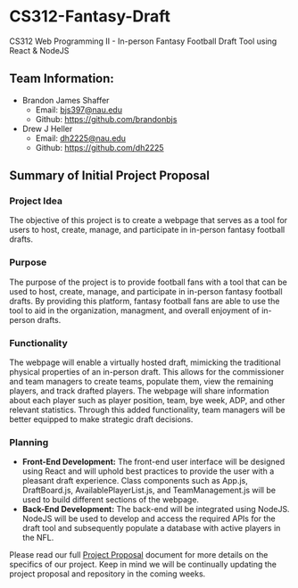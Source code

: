 # CS312-Fantasy-Draft
CS312 Web Programming II - In-person Fantasy Football Draft Tool using React &amp; NodeJS

## Team Information:
* Brandon James Shaffer
  * Email: bjs397@nau.edu
  * Github: https://github.com/brandonbjs
* Drew J Heller
  * Email: dh2225@nau.edu
  * Github: https://github.com/dh2225

## Summary of Initial Project Proposal
### Project Idea
The objective of this project is to create a webpage that serves as a tool for users to host, create, manage, and participate in in-person fantasy football drafts.

### Purpose
The purpose of the project is to provide football fans with a tool that can be used to host, create, manage, and participate in in-person fantasy football drafts.
By providing this platform, fantasy football fans are able to use the tool to aid in the organization, managment, and overall enjoyment of in-person drafts. 

### Functionality
The webpage will enable a virtually hosted draft, mimicking the traditional physical properties of an in-person draft. This allows for the commissioner and team managers to create teams, populate them, view the remaining players, and track drafted players. The webpage will share information about each player such as player position, team, bye week, ADP, and other relevant statistics. Through this added functionality, team managers will be better equipped to make strategic draft decisions. 

### Planning
* **Front-End Development:** The front-end user interface will be designed using React and will uphold best practices to provide the user with a pleasant draft experience. Class components such as App.js, DraftBoard.js, AvailablePlayerList.js, and TeamManagement.js will be used to build different sections of the webpage.
* **Back-End Development:** The back-end will be integrated using NodeJS. NodeJS will be used to develop and access the required APIs for the draft tool and subsequently populate a database with active players in the NFL.

Please read our full [Project Proposal](https://github.com/dh2225/CS312-Fantasy-Draft/blob/main/project-proposal.md) document for more details on the specifics of our project. Keep in mind we will be continually updating the project proposal and repository in the coming weeks.



